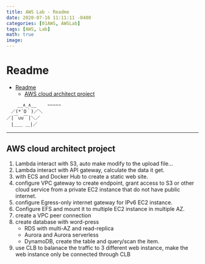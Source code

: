 ```yaml
---
title: AWS Lab - Readme
date: 2020-07-16 11:11:11 -0400
categories: [01AWS, AWSLab]
tags: [AWS, Lab]
math: true
image:
---
```


# Readme

- [Readme](#readme)
  - [AWS cloud architect project](#aws-cloud-architect-project)

```
    __∧_∧__    ~~~~~
　／(*´O｀)／＼
／|￣∪∪￣|＼／
　|＿＿ ＿|／
```

---

## AWS cloud architect project

1. Lambda interact with S3, auto make modify to the upload file...
2. Lambda interact with API gateway, calculate the data it get.
3. with ECS and Docker Hub to create a static web site.
4. configure VPC gateway to create endpoint, grant access to S3 or other cloud service from a private EC2 instance that do not have public internet.
5. configure Egress-only internet gateway for IPv6 EC2 instance.
6. Configure EFS and mount it to multiple EC2 instance in multiple AZ.
7. create a VPC peer connection
8. create database with word-press
    - RDS with multi-AZ and read-replica
    - Aurora and Aurora serverless
    - DynamoDB, create the table and query/scan the item.
9. use CLB to balanace the traffic to 3 different web instance, make the web instance only be connected through CLB
